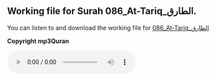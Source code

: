 
## Working file for Surah 086_At-Tariq_الطارق.

You can listen to and download the working file for [086_At-Tariq_الطارق](https://server9.mp3quran.net/huthifi_qalon/086.mp3)

**Copyright mp3Quran**

<audio controls src="https://server9.mp3quran.net/huthifi_qalon/086.mp3"></audio>
